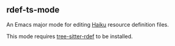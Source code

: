 ## rdef-ts-mode

An Emacs major mode for editing [Haiku](https://haiku-os.org) resource definition files.

This mode requires [tree-sitter-rdef](https://github.com/augiedoggie/tree-sitter-rdef) to be installed. 
